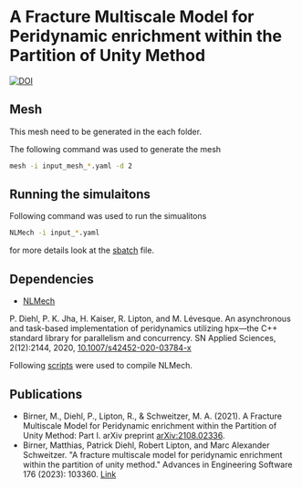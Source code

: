 # A Fracture Multiscale Model for Peridynamic enrichment within the Partition of Unity Method
[![DOI](https://zenodo.org/badge/308682043.svg)](https://zenodo.org/badge/latestdoi/308682043)



## Mesh

This mesh need to be generated in the each folder.

The following command was used to generate the mesh

```bash
mesh -i input_mesh_*.yaml -d 2
```

## Running the simulaitons 

Following command was used to run the simualitons

```bash
NLMech -i input_*.yaml 
```

for more details look at the [sbatch](https://github.com/diehlpk/paperPUMPD/blob/main/inclined/run.sbatch) file.


## Dependencies

* [NLMech](https://github.com/nonlocalmodels/NLMech)

P. Diehl, P. K. Jha, H. Kaiser, R. Lipton, and M. Lévesque. An asynchronous and task-based implementation of peridynamics utilizing hpx—the C++ standard library for parallelism and concurrency. SN Applied Sciences, 2(12):2144, 2020, [10.1007/s42452-020-03784-x](https://link.springer.com/article/10.1007%2Fs42452-020-03784-x)

Following [scripts](https://github.com/nonlocalmodels/HPCBuildInfrastructure) were used to compile NLMech.

## Publications 

* Birner, M., Diehl, P., Lipton, R., & Schweitzer, M. A. (2021). A Fracture Multiscale Model for Peridynamic enrichment within the Partition of Unity Method: Part I. arXiv preprint [arXiv:2108.02336](https://arxiv.org/abs/2108.02336).
* Birner, Matthias, Patrick Diehl, Robert Lipton, and Marc Alexander Schweitzer. "A fracture multiscale model for peridynamic enrichment within the partition of unity method." Advances in Engineering Software 176 (2023): 103360. [Link](https://www.sciencedirect.com/science/article/abs/pii/S0965997822002617)
